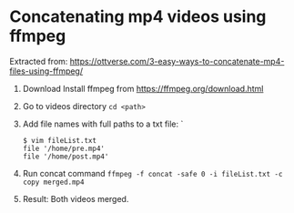 # Concatenating mp4 videos using ffmpeg

Extracted from: https://ottverse.com/3-easy-ways-to-concatenate-mp4-files-using-ffmpeg/ 

1. Download Install ffmpeg from https://ffmpeg.org/download.html
2. Go to videos directory `cd <path>`
3. Add file names with full paths to a txt file: `

   ```
   $ vim fileList.txt
   file '/home/pre.mp4'
   file '/home/post.mp4'

   ````
4. Run concat command ``ffmpeg -f concat -safe 0 -i fileList.txt -c copy merged.mp4``
5. Result: Both videos merged.
